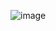 ![image](https://github.com/FilipMtchalski/FilipMtchalski/assets/147390652/0cb8991a-945f-47ef-b7d8-f2bb333c5922)
